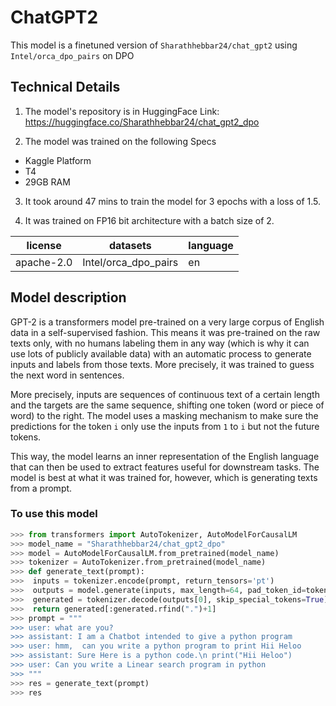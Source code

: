 # ChatGPT2

This model is a finetuned version of ```Sharathhebbar24/chat_gpt2``` using ```Intel/orca_dpo_pairs``` on DPO

## Technical Details
1. The model's repository is in HuggingFace Link: https://huggingface.co/Sharathhebbar24/chat_gpt2_dpo

2. The model was trained on the following Specs
- Kaggle Platform
- T4
- 29GB RAM

3. It took around 47 mins to train the model for 3 epochs with a loss of 1.5.

4. It was trained on FP16 bit architecture with a batch size of 2.

| license | datasets | language |
| ------- | -------- | -------- |
| apache-2.0 | Intel/orca_dpo_pairs | en |


## Model description

GPT-2 is a transformers model pre-trained on a very large corpus of English data in a self-supervised fashion. This
means it was pre-trained on the raw texts only, with no humans labeling them in any way (which is why it can use lots
of publicly available data) with an automatic process to generate inputs and labels from those texts. More precisely,
it was trained to guess the next word in sentences.

More precisely, inputs are sequences of continuous text of a certain length and the targets are the same sequence,
shifting one token (word or piece of word) to the right. The model uses a masking mechanism to make sure the
predictions for the token `i` only use the inputs from `1` to `i` but not the future tokens.

This way, the model learns an inner representation of the English language that can then be used to extract features
useful for downstream tasks. The model is best at what it was trained for, however, which is generating texts from a
prompt.

### To use this model

```python
>>> from transformers import AutoTokenizer, AutoModelForCausalLM
>>> model_name = "Sharathhebbar24/chat_gpt2_dpo"
>>> model = AutoModelForCausalLM.from_pretrained(model_name)
>>> tokenizer = AutoTokenizer.from_pretrained(model_name)
>>> def generate_text(prompt):
>>>  inputs = tokenizer.encode(prompt, return_tensors='pt')
>>>  outputs = model.generate(inputs, max_length=64, pad_token_id=tokenizer.eos_token_id)
>>>  generated = tokenizer.decode(outputs[0], skip_special_tokens=True)
>>>  return generated[:generated.rfind(".")+1]
>>> prompt = """
>>> user: what are you?
>>> assistant: I am a Chatbot intended to give a python program
>>> user: hmm,  can you write a python program to print Hii Heloo
>>> assistant: Sure Here is a python code.\n print("Hii Heloo")
>>> user: Can you write a Linear search program in python
>>> """
>>> res = generate_text(prompt)
>>> res
```